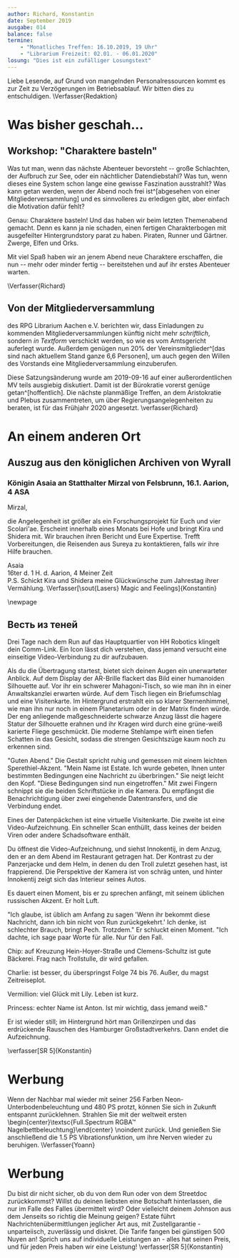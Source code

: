 ```yaml
---
author: Richard, Konstantin
date: September 2019
ausgabe: 014
balance: false
termine:
    - "Monatliches Treffen: 16.10.2019, 19 Uhr"
    - "Librarium Freizeit: 02.01. - 06.01.2020"
losung: "Dies ist ein zufälliger Losungstext"
---
```


Liebe Lesende, auf Grund von mangelnden Personalressourcen kommt es zur Zeit zu Verzögerungen im Betriebsablauf. Wir bitten dies zu entschuldigen.
\Verfasser{Redaktion}

# Was bisher geschah...
## Workshop: "Charaktere basteln"
Was tut man, wenn das nächste Abenteuer bevorsteht -- große Schlachten, der Aufbruch zur See, oder ein nächtlicher Datendiebstahl?
Was tun, wenn dieses eine System schon lange eine gewisse Faszination ausstrahlt?
Was kann getan werden, wenn der Abend noch frei ist^[abgesehen von einer Mitgliederversammlung] und es sinnvolleres zu erledigen gibt, aber einfach die Motivation dafür fehlt?

Genau: Charaktere basteln!
Und das haben wir beim letzten Themenabend gemacht.
Denn es kann ja nie schaden, einen fertigen Charakterbogen mit ausgefeilter Hintergrundstory parat zu haben.
Piraten, Runner und Gärtner.
Zwerge, Elfen und Orks.

Mit viel Spaß haben wir an jenem Abend neue Charaktere erschaffen, die nun -- mehr oder minder fertig -- bereitstehen und auf ihr erstes Abenteuer warten.
<!-- Besonders hat uns gefreut, auch zu diesem Themenabend wieder neue Gesichter begrüßen zu dürfen. -->
\Verfasser{Richard}

## Von der Mitgliederversammlung
des RPG Librarium Aachen e.V. berichten wir, dass Einladungen zu kommenden Mitgliederversammlungen künftig nicht mehr _schriftlich_, sondern _in Textform_ verschickt werden, so wie es vom Amtsgericht auferlegt wurde.
Außerdem genügen nun 20% der Vereinsmitglieder^[das sind nach aktuellem Stand ganze 6,6 Personen], um auch gegen den Willen des Vorstands eine Mitgliederversammlung einzuberufen.

Diese Satzungsänderung wurde am 2019-09-16 auf einer außerordentlichen MV teils ausgiebig diskutiert. Damit ist der Bürokratie vorerst genüge getan^[hoffentlich]. Die nächste planmäßige Treffen, an dem Aristokratie und Plebus zusammentreten, um über Regierungsangelegenheiten zu beraten, ist für das Frühjahr 2020 angesetzt.
\verfasser{Richard}

# An einem anderen Ort
## Auszug aus den königlichen Archiven von Wyrall
### Königin Asaia an Statthalter Mirzal von Felsbrunn, 16.1. Aarion, 4 ASA
Mirzal,

die Angelegenheit ist größer als ein Forschungsprojekt für Euch und vier Scolari'ae. Erscheint innerhalb eines Monats bei Hofe und bringt Kira und Shidera mit. Wir brauchen ihren Bericht und Eure Expertise. Trefft Vorbereitungen, die Reisenden aus Sureya zu kontaktieren, falls wir ihre Hilfe brauchen.

Asaia  
16ter d. 1 H. d. Aarion, 4 Meiner Zeit  
P.S. Schickt Kira und Shidera meine Glückwünsche zum Jahrestag ihrer Vermählung.
\Verfasser[\sout{Lasers} Magic and Feelings]{Konstantin}


\newpage
## Весть из теней

Drei Tage nach dem Run auf das Hauptquartier von HH Robotics klingelt dein Comm-Link. Ein Icon lässt dich verstehen, dass jemand versucht eine einseitige Video-Verbindung zu dir aufzubauen.

Als du die Übertragung startest, bietet sich deinen Augen ein unerwarteter Anblick. Auf dem Display der AR-Brille flackert das Bild einer humanoiden Silhouette auf. Vor ihr ein schwerer Mahagoni-Tisch, so wie man ihn in einer Anwaltskanzlei erwarten würde. Auf dem Tisch liegen ein Briefumschlag und eine Visitenkarte.
Im Hintergrund erstrahlt ein so klarer Sternenhimmel, wie man ihn nur noch in einem Planetarium oder in der Matrix finden würde.
Der eng anliegende maßgeschneiderte schwarze Anzug lässt die hagere Statur der Silhouette erahnen und ihr Kragen wird durch eine grüne-weiß karierte Fliege geschmückt.
Die moderne Stehlampe wirft einen tiefen Schatten in das Gesicht, sodass die strengen Gesichtszüge kaum noch zu erkennen sind.

"Guten Abend." Die Gestalt spricht ruhig und gemessen mit einem leichten Sperethiel-Akzent. "Mein Name ist Estate. Ich wurde gebeten, Ihnen unter bestimmten Bedingungen eine Nachricht zu überbringen." Sie neigt leicht den Kopf. "Diese Bedingungen sind nun eingetroffen."
Mit zwei Fingern schnippt sie die beiden Schriftstücke in die Kamera. Du empfängst die Benachrichtigung über zwei eingehende Datentransfers, und die Verbindung endet.

Eines der Datenpäckchen ist eine virtuelle Visitenkarte. Die zweite ist eine Video-Aufzeichnung. Ein schneller Scan enthüllt, dass keines der beiden Viren oder andere Schadsoftware enthält.

Du öffnest die Video-Aufzeichnung, und siehst Innokentij, in dem Anzug, den er an dem Abend im Restaurant getragen hat. Der Kontrast zu der Panzerjacke und dem Helm, in denen du den Troll zuletzt gesehen hast, ist frappierend. Die Perspektive der Kamera ist von schräg unten, und hinter Innokentij zeigt sich das Interieur seines Autos.

Es dauert einen Moment, bis er zu sprechen anfängt, mit seinem üblichen russischen Akzent. Er holt Luft.

"Ich glaube, ist üblich am Anfang zu sagen 'Wenn ihr bekommt diese Nachricht, dann ich bin nicht von Run zurückgekehrt.' Ich denke, ist schlechter Brauch, bringt Pech. Trotzdem." Er schluckt einen Moment. "Ich dachte, ich sage paar Worte für alle. Nur für den Fall.

Chip: auf Kreuzung Hein-Hoyer-Straße und Clemens-Schultz ist gute Bäckerei. Frag nach Trollstulle, dir wird gefallen.

Charlie: ist besser, du überspringst Folge 74 bis 76. Außer, du magst Zeitreiseplot.

Vermillion: viel Glück mit Lily. Leben ist kurz.

Princess: echter Name ist Anton. Ist mir wichtig, dass jemand weiß."

Er ist wieder still; im Hintergrund hört man Grillenzirpen und das erdrückende Rauschen des Hamburger Großstadtverkehrs. Dann endet die Aufzeichnung.

\verfasser[SR 5]{Konstantin}

# Werbung
Wenn der Nachbar mal wieder mit seiner 256 Farben Neon-Unterbodenbeleuchtung und 480 PS protzt, können Sie sich in Zukunft entspannt zurücklehnen.
Strahlen Sie mit der weltweit ersten
\begin{center}\textsc{Full.Spectrum RGBA™ Nagelbettbeleuchtung}\end{center} \noindent
zurück. Und genießen Sie anschließend die 1.5 PS Vibrationsfunktion, um ihre Nerven wieder zu beruhigen.
\Verfasser{Yoann}

<!--
Verschönern sie ihre neuen Full.Spectrum™ Nagelbetten mit der
\begin{center}\textsc{Fluzz+},\end{center} \noindent Flusellackkollektion und verbessern sie den Tragekomfort. Ob nun 100% biologisch abbaubares Ökotexflusen oder südamerikanische Fossilflusen, die neue Fluzz+ Kollektion lässt keinen Wunsch unerfüllt.  
-->

# Werbung
Du bist dir nicht sicher, ob du von dem Run oder von dem Streetdoc zurückkommst? Willst du deinen liebsten eine Botschaft hinterlassen, die nur im Falle des Falles übermittelt wird? Oder vielleicht deinem Johnson aus dem Jenseits so richtig die Meinung geigen? Estate führt Nachrichtenübermittlungen jeglicher Art aus, mit Zustellgarantie - unparteiisch, zuverlässig und diskret. Die Tarife fangen bei günstigen 500 Nuyen an! Sprich uns auf individuelle Leistungen an - alles hat seinen Preis, und für jeden Preis haben wir eine Leistung!
\verfasser[SR 5]{Konstantin}



<!--
## Bericht von Erian Xe
### An: Allianz der Symbionten — Inneres Globales Gremium
Werte Vereinigte,

unsere Delegation konnte bei den Untersuchungen einen ersten Teilerfolg erzielen. Die Untersuchungen am Riss bei den Florianern haben unerwartete Resultate gezeigt. Eine schnelle Analyse der Proben vor Ort wird nicht ausreichend sein. Dennoch vermutet unsere Delegation, dass eine potentielle existenzielle Gefährdung der Scheibe durch strukturelle Instabilität und unbekannte Substanzen des Risses möglich ist.

Problematisch ist, dass die Florianer in ständigem Gefecht mit anderen Stämmen stehen. Dies kann unsere Forschung massiv beeinträchtigen und es scheint schwierig, alle involvierten — insbesondere auch künftigen — Parteien von dem Nutzen unserer Arbeit zu überzeugen. Dennoch ist es unerlässlich, dass die Allianz die Vision einer harmonischen Lebensführung aufrechterhält und versucht, ihnen die Vorteile nahezubringen.

Trotz der angespannten Situation gibt es noch Aussicht auf erfolgsversprechende Analyse: Eine größere Menge von Aufzeichnungen und verwertbaren Forschungsdaten befindet sich wahrscheinlich auf dem ersten Supercomputer. Dieser soll in der aktiven Zeit auch detaillierte Struktur-Daten zu dem Gebiet der Florianer gesammelt haben. Auch wenn die große Eiszeit das Gerät funktionsunfähig gemacht hat, bin ych doch zuversichtlich, dass eine Reparatur oder zumindest eine Extraktion der Informationen möglich ist. Mit diesen haben wir gute Aussichten darauf, die weitere Entwicklung extrapolieren zu können.

Myne Empfehlung an Sie ist, der Forschung am Riss selbst und der Extraktion relevanter Daten aus dem Supercomputer höchste Priorität einzuräumen. Dabei muss jedoch umsichtig vorgegangen werden, um nicht versehentlich in einen der Florianischen Kriege involviert zu werden.

Detaillierte Berichte aller delegierten Syns, sowie ein Antrag inklusive Kostenaufstellung für weitere Analysen, sind ab Seite 6 zu finden.

Hochachtungsvoll,
Erian Xe, vereinigte Syns — Forschungsbeauftragtys der Riss-Delegation
\Verfasser{Richard}
-->
